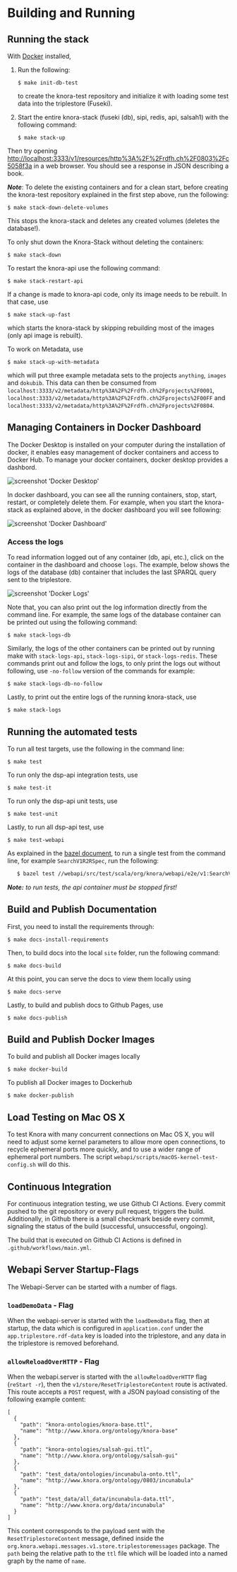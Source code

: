 <!---
Copyright © 2015-2021 Data and Service Center for the Humanities (DaSCH)

This file is part of DSP — DaSCH Service Platform.

DSP is free software: you can redistribute it and/or modify
it under the terms of the GNU Affero General Public License as published
by the Free Software Foundation, either version 3 of the License, or
(at your option) any later version.

DSP is distributed in the hope that it will be useful,
but WITHOUT ANY WARRANTY; without even the implied warranty of
MERCHANTABILITY or FITNESS FOR A PARTICULAR PURPOSE.  See the
GNU Affero General Public License for more details.

You should have received a copy of the GNU Affero General Public
License along with DSP. If not, see <http://www.gnu.org/licenses/>.
-->


# Building and Running

## Running the stack

With [Docker](https://www.docker.com/) installed,

1. Run the following:

    ```
    $ make init-db-test
    ```

    to create the knora-test repository and initialize it with loading some test data into the triplestore (Fuseki). 

1. Start the entire knora-stack (fuseki (db), sipi, redis, api, salsah1) with the following command:

    ```
    $ make stack-up
    ```

Then try opening [http://localhost:3333/v1/resources/http%3A%2F%2Frdfh.ch%2F0803%2Fc5058f3a](http://localhost:3333/v1/resources/http%3A%2F%2Frdfh.ch%2F0803%2Fc5058f3a) in a web browser. You should see a response in JSON describing a book.

**_Note_**: To delete the existing containers and for a clean start, before creating the knora-test repository explained 
in the first step above, run the following:

```
$ make stack-down-delete-volumes
```

This stops the knora-stack and deletes any created volumes (deletes the database!). 

To only shut down the Knora-Stack without deleting the containers:

```
$ make stack-down
```

To restart the knora-api use the following command:

```
$ make stack-restart-api
```

If a change is made to knora-api code, only its image needs to be rebuilt. In that case, use 

```
$ make stack-up-fast
```

which starts the knora-stack by skipping rebuilding most of the images (only api image is rebuilt).

To work on Metadata, use

```
$ make stack-up-with-metadata
```

which will put three example metadata sets to the projects `anything`, `images` and `dokubib`.
This data can then be consumed from `localhost:3333/v2/metadata/http%3A%2F%2Frdfh.ch%2Fprojects%2F0001`, `localhost:3333/v2/metadata/http%3A%2F%2Frdfh.ch%2Fprojects%2F00FF` and `localhost:3333/v2/metadata/http%3A%2F%2Frdfh.ch%2Fprojects%2F0804`.

## Managing Containers in Docker Dashboard

The Docker Desktop is installed on your computer during the installation of docker, it enables easy management of docker 
containers and access to Docker Hub. To manage your docker containers, docker desktop provides a dashbord.

![screenshot 'Docker Desktop'](figures/dockerDesktop.png)
 
In docker dashboard, you can see all the running containers, stop, start, restart, or completely delete them. For example, when 
you start the knora-stack as explained above, in the docker dashboard you will see following:

![screenshot 'Docker Dashboard'](figures/dockerDashboard.png)
 
### Access the logs
To read information logged out of any container (db, api, etc.), click on the container in the dashboard and choose 
`logs`. The example, below shows the logs of the database (db) container that includes the last SPARQL query sent to the
 triplestore. 

![screenshot 'Docker Logs'](figures/DockerLog.png)
 
Note that, you can also print out the log information directly from the command line. For example, the same logs of the 
database container can be printed out using the following command:

```
$ make stack-logs-db
```
Similarly, the logs of the other containers can be printed out by running make with `stack-logs-api`, `stack-logs-sipi`, 
or `stack-logs-redis`. These commands print out and follow the logs, to only print the logs out without following, use 
`-no-follow` version of the commands for example:

 ```
 $ make stack-logs-db-no-follow
 ```

Lastly, to print out the entire logs of the running knora-stack, use 

```
$ make stack-logs
```

## Running the automated tests

To run all test targets, use the following in the command line:

```
$ make test
```

To run only the dsp-api integration tests, use

```
$ make test-it
```
To run only the dsp-api unit tests, use

```
$ make test-unit
```

Lastly, to run all dsp-api test, use

```
$ make test-webapi 
```

As explained in the [bazel document](bazel.md), to run a single test from the command line, for example `SearchV1R2RSpec`, 
run the following:

 ```bash
    $ bazel test //webapi/src/test/scala/org/knora/webapi/e2e/v1:SearchV1R2RSpec
 ```

_**Note:** to run tests, the api container must be stopped first!_

## Build and Publish Documentation
First, you need to install the requirements through:

```
$ make docs-install-requirements
```

Then, to build docs into the local `site` folder, run the following command:

```
$ make docs-build
```
At this point, you can serve the docs to view them locally using 

```
$ make docs-serve
```

Lastly, to build and publish docs to Github Pages, use 

```
$ make docs-publish
```

## Build and Publish Docker Images

To build and publish all Docker images locally

```
$ make docker-build 
```
To publish all Docker images to Dockerhub

```
$ make docker-publish
```

## Load Testing on Mac OS X

To test Knora with many concurrent connections on Mac OS
X, you will need to adjust some kernel parameters to allow more open
connections, to recycle ephemeral ports more quickly, and to use a wider
range of ephemeral port numbers. The script
`webapi/scripts/macOS-kernel-test-config.sh` will do this.

## Continuous Integration

For continuous integration testing, we use Github CI Actions. Every commit
pushed to the git repository or every pull request, triggers the build.
Additionally, in Github there is a small checkmark beside every commit,
signaling the status of the build (successful, unsuccessful, ongoing).

The build that is executed on Github CI Actions is defined in
`.github/workflows/main.yml`.

## Webapi Server Startup-Flags

The Webapi-Server can be started with a number of flags.

### `loadDemoData` - Flag

When the webapi-server is started with the `loadDemoData` flag, then at
startup, the data which is configured in `application.conf` under the
`app.triplestore.rdf-data` key is loaded into the triplestore, and any
data in the triplestore is removed beforehand.

### `allowReloadOverHTTP` - Flag

When the webapi.server is started with the `allowReloadOverHTTP` flag (`reStart -r`),
then the `v1/store/ResetTriplestoreContent` route is activated. This
route accepts a `POST` request, with a JSON payload consisting of the
following example content:

```
[
  {
    "path": "knora-ontologies/knora-base.ttl",
    "name": "http://www.knora.org/ontology/knora-base"
  },
  {
    "path": "knora-ontologies/salsah-gui.ttl",
    "name": "http://www.knora.org/ontology/salsah-gui"
  },
  {
    "path": "test_data/ontologies/incunabula-onto.ttl",
    "name": "http://www.knora.org/ontology/0803/incunabula"
  },
  {
    "path": "test_data/all_data/incunabula-data.ttl",
    "name": "http://www.knora.org/data/incunabula"
  }
]
```

This content corresponds to the payload sent with the
`ResetTriplestoreContent` message, defined inside the
`org.knora.webapi.messages.v1.store.triplestoremessages` package. The
`path` being the relative path to the `ttl` file which will be loaded
into a named graph by the name of `name`.
